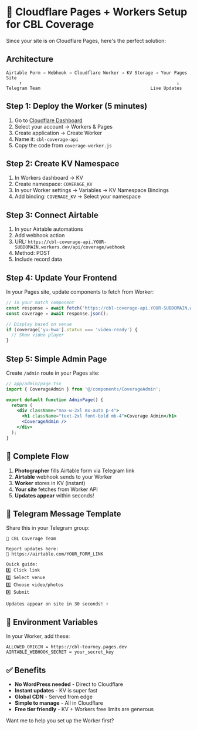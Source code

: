 # 🚀 Cloudflare Pages + Workers Setup for CBL Coverage

Since your site is on Cloudflare Pages, here's the perfect solution:

## Architecture

```
Airtable Form → Webhook → Cloudflare Worker → KV Storage → Your Pages Site
     ↑                                                           ↓
Telegram Team                                          Live Updates
```

## Step 1: Deploy the Worker (5 minutes)

1. Go to [Cloudflare Dashboard](https://dash.cloudflare.com)
2. Select your account → Workers & Pages
3. Create application → Create Worker
4. Name it: `cbl-coverage-api`
5. Copy the code from `coverage-worker.js`

## Step 2: Create KV Namespace

1. In Workers dashboard → KV
2. Create namespace: `COVERAGE_KV`
3. In your Worker settings → Variables → KV Namespace Bindings
4. Add binding: `COVERAGE_KV` → Select your namespace

## Step 3: Connect Airtable

1. In your Airtable automations
2. Add webhook action
3. URL: `https://cbl-coverage-api.YOUR-SUBDOMAIN.workers.dev/api/coverage/webhook`
4. Method: POST
5. Include record data

## Step 4: Update Your Frontend

In your Pages site, update components to fetch from Worker:

```javascript
// In your match component
const response = await fetch('https://cbl-coverage-api.YOUR-SUBDOMAIN.workers.dev/api/coverage');
const coverage = await response.json();

// Display based on venue
if (coverage['yu-hwa'].status === 'video-ready') {
  // Show video player
}
```

## Step 5: Simple Admin Page

Create `/admin` route in your Pages site:

```jsx
// app/admin/page.tsx
import { CoverageAdmin } from '@/components/CoverageAdmin';

export default function AdminPage() {
  return (
    <div className="max-w-2xl mx-auto p-4">
      <h1 className="text-2xl font-bold mb-4">Coverage Admin</h1>
      <CoverageAdmin />
    </div>
  );
}
```

## 🎯 Complete Flow

1. **Photographer** fills Airtable form via Telegram link
2. **Airtable** webhook sends to your Worker
3. **Worker** stores in KV (instant)
4. **Your site** fetches from Worker API
5. **Updates appear** within seconds!

## 📱 Telegram Message Template

Share this in your Telegram group:

```
📢 CBL Coverage Team

Report updates here:
🔗 https://airtable.com/YOUR_FORM_LINK

Quick guide:
1️⃣ Click link
2️⃣ Select venue
3️⃣ Choose video/photos
4️⃣ Submit

Updates appear on site in 30 seconds! ⚡
```

## 🔧 Environment Variables

In your Worker, add these:

```
ALLOWED_ORIGIN = https://cbl-tourney.pages.dev
AIRTABLE_WEBHOOK_SECRET = your_secret_key
```

## ✅ Benefits

- **No WordPress needed** - Direct to Cloudflare
- **Instant updates** - KV is super fast
- **Global CDN** - Served from edge
- **Simple to manage** - All in Cloudflare
- **Free tier friendly** - KV + Workers free limits are generous

Want me to help you set up the Worker first?